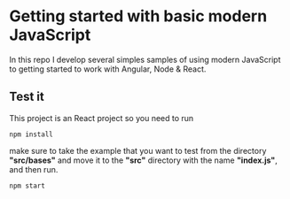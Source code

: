 # Getting started with basic modern JavaScript
In this repo I develop several simples samples of using modern JavaScript to getting started to work with Angular, Node & React.

## Test it
This project is an React project so you need to run
~~~
npm install
~~~
make sure to take the example that you want to test from the directory **"src/bases"** and move it to the **"src"** directory with the name **"index.js"**, and then run.
~~~
npm start
~~~